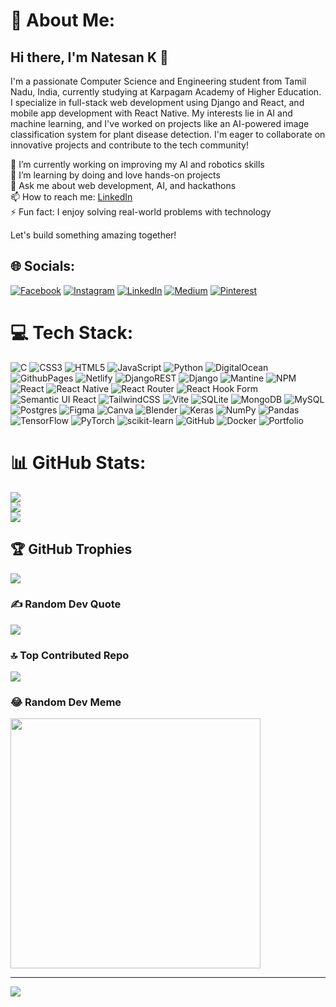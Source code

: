# 💫 About Me:
## Hi there, I'm Natesan K 👋

I'm a passionate Computer Science and Engineering student from Tamil Nadu, India, currently studying at Karpagam Academy of Higher Education. I specialize in full-stack web development using Django and React, and mobile app development with React Native. My interests lie in AI and machine learning, and I've worked on projects like an AI-powered image classification system for plant disease detection. I'm eager to collaborate on innovative projects and contribute to the tech community!

🔭 I’m currently working on improving my AI and robotics skills  
🌱 I’m learning by doing and love hands-on projects  
💬 Ask me about web development, AI, and hackathons  
📫 How to reach me: [LinkedIn](https://linkedin.com/in/titannatesan)  
⚡ Fun fact: I enjoy solving real-world problems with technology

Let's build something amazing together!

## 🌐 Socials:
[![Facebook](https://img.shields.io/badge/Facebook-%231877F2.svg?logo=Facebook&logoColor=white)](https://facebook.com/TitanNatesan) 
[![Instagram](https://img.shields.io/badge/Instagram-%23E4405F.svg?logo=Instagram&logoColor=white)](https://instagram.com/titan_natesan) 
[![LinkedIn](https://img.shields.io/badge/LinkedIn-%230077B5.svg?logo=linkedin&logoColor=white)](https://linkedin.com/in/titannatesan) 
[![Medium](https://img.shields.io/badge/Medium-12100E?logo=medium&logoColor=white)](https://medium.com/@titannatesan) 
[![Pinterest](https://img.shields.io/badge/Pinterest-%23E60023.svg?logo=Pinterest&logoColor=white)](https://pinterest.com/natesantitan) 

# 💻 Tech Stack:
![C](https://img.shields.io/badge/c-%2300599C.svg?style=plastic&logo=c&logoColor=white) 
![CSS3](https://img.shields.io/badge/css3-%231572B6.svg?style=plastic&logo=css3&logoColor=white) 
![HTML5](https://img.shields.io/badge/html5-%23E34F26.svg?style=plastic&logo=html5&logoColor=white) 
![JavaScript](https://img.shields.io/badge/javascript-%23323330.svg?style=plastic&logo=javascript&logoColor=%23F7DF1E) 
![Python](https://img.shields.io/badge/python-3670A0?style=plastic&logo=python&logoColor=ffdd54) 
![DigitalOcean](https://img.shields.io/badge/DigitalOcean-%230167ff.svg?style=plastic&logo=digitalOcean&logoColor=white) 
![GithubPages](https://img.shields.io/badge/github%20pages-121013?style=plastic&logo=github&logoColor=white) 
![Netlify](https://img.shields.io/badge/netlify-%23000000.svg?style=plastic&logo=netlify&logoColor=#00C7B7) 
![DjangoREST](https://img.shields.io/badge/DJANGO-REST-ff1709?style=plastic&logo=django&logoColor=white&color=ff1709&labelColor=gray) 
![Django](https://img.shields.io/badge/django-%23092E20.svg?style=plastic&logo=django&logoColor=white) 
![Mantine](https://img.shields.io/badge/Mantine-ffffff?style=plastic&logo=Mantine&logoColor=339af0) 
![NPM](https://img.shields.io/badge/NPM-%23CB3837.svg?style=plastic&logo=npm&logoColor=white) 
![React](https://img.shields.io/badge/react-%2320232a.svg?style=plastic&logo=react&logoColor=%2361DAFB) 
![React Native](https://img.shields.io/badge/react_native-%2320232a.svg?style=plastic&logo=react&logoColor=%2361DAFB) 
![React Router](https://img.shields.io/badge/React_Router-CA4245?style=plastic&logo=react-router&logoColor=white) 
![React Hook Form](https://img.shields.io/badge/React%20Hook%20Form-%23EC5990.svg?style=plastic&logo=reacthookform&logoColor=white) 
![Semantic UI React](https://img.shields.io/badge/Semantic%20UI%20React-%2335BDB2.svg?style=plastic&logo=SemanticUIReact&logoColor=white) 
![TailwindCSS](https://img.shields.io/badge/tailwindcss-%2338B2AC.svg?style=plastic&logo=tailwind-css&logoColor=white) 
![Vite](https://img.shields.io/badge/vite-%23646CFF.svg?style=plastic&logo=vite&logoColor=white) 
![SQLite](https://img.shields.io/badge/sqlite-%2307405e.svg?style=plastic&logo=sqlite&logoColor=white) 
![MongoDB](https://img.shields.io/badge/MongoDB-%234ea94b.svg?style=plastic&logo=mongodb&logoColor=white) 
![MySQL](https://img.shields.io/badge/mysql-4479A1.svg?style=plastic&logo=mysql&logoColor=white) 
![Postgres](https://img.shields.io/badge/postgres-%23316192.svg?style=plastic&logo=postgresql&logoColor=white) 
![Figma](https://img.shields.io/badge/figma-%23F24E1E.svg?style=plastic&logo=figma&logoColor=white) 
![Canva](https://img.shields.io/badge/Canva-%2300C4CC.svg?style=plastic&logo=Canva&logoColor=white) 
![Blender](https://img.shields.io/badge/blender-%23F5792A.svg?style=plastic&logo=blender&logoColor=white) 
![Keras](https://img.shields.io/badge/Keras-%23D00000.svg?style=plastic&logo=Keras&logoColor=white) 
![NumPy](https://img.shields.io/badge/numpy-%23013243.svg?style=plastic&logo=numpy&logoColor=white) 
![Pandas](https://img.shields.io/badge/pandas-%23150458.svg?style=plastic&logo=pandas&logoColor=white) 
![TensorFlow](https://img.shields.io/badge/TensorFlow-%23FF6F00.svg?style=plastic&logo=TensorFlow&logoColor=white) 
![PyTorch](https://img.shields.io/badge/PyTorch-%23EE4C2C.svg?style=plastic&logo=PyTorch&logoColor=white) 
![scikit-learn](https://img.shields.io/badge/scikit--learn-%23F7931E.svg?style=plastic&logo=scikit-learn&logoColor=white) 
![GitHub](https://img.shields.io/badge/github-%23121011.svg?style=plastic&logo=github&logoColor=white) 
![Docker](https://img.shields.io/badge/docker-%230db7ed.svg?style=plastic&logo=docker&logoColor=white) 
![Portfolio](https://img.shields.io/badge/Portfolio-%23000000.svg?style=plastic&logo=firefox&logoColor=#FF7139)

# 📊 GitHub Stats:
![](https://github-readme-stats.vercel.app/api?username=TitanNatesan&theme=gotham&hide_border=true&include_all_commits=false&count_private=false)<br/>
![](https://github-readme-streak-stats.herokuapp.com/?user=TitanNatesan&theme=gotham&hide_border=true)<br/>
![](https://github-readme-stats.vercel.app/api/top-langs/?username=TitanNatesan&theme=gotham&hide_border=true&include_all_commits=false&count_private=false&layout=compact)

## 🏆 GitHub Trophies
![](https://github-profile-trophy.vercel.app/?username=TitanNatesan&theme=nord&no-frame=true&no-bg=true&margin-w=4)

### ✍️ Random Dev Quote
![](https://quotes-github-readme.vercel.app/api?type=horizontal&theme=dark)

### 🔝 Top Contributed Repo
![](https://github-contributor-stats.vercel.app/api?username=TitanNatesan&limit=5&theme=gotham&combine_all_yearly_contributions=true)

### 😂 Random Dev Meme
<img src='https://memer-new.vercel.app/' style="height: 400px;"/>

---
[![](https://visitcount.itsvg.in/api?id=TitanNatesan&icon=7&color=3)](https://visitcount.itsvg.in)

<!-- Proudly created with GPRM ( https://
